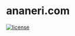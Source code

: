 # ananeri.com
[![license](https://img.shields.io/github/license/anabneri/ananeri.com.svg)](/license)



